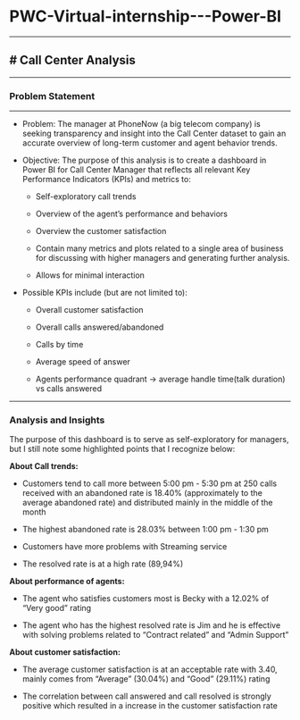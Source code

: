 # PWC-Virtual-internship---Power-BI
***


## # Call Center Analysis
***


### Problem Statement

***
* Problem: The manager at PhoneNow (a big telecom company) is seeking transparency and insight into the Call Center dataset to gain an accurate overview of long-term customer and agent behavior trends.

* Objective: The purpose of this analysis is to create a dashboard in Power BI for Call Center Manager that reflects all relevant Key Performance Indicators (KPIs) and metrics to:

    * Self-exploratory call trends

    * Overview of the agent’s performance and behaviors

    * Overview the customer satisfaction

    * Contain many metrics and plots related to a single area of business for discussing with higher managers and generating further analysis.

    * Allows for minimal interaction

* Possible KPIs include (but are not limited to):

    * Overall customer satisfaction

    * Overall calls answered/abandoned

    * Calls by time

    * Average speed of answer

    * Agents performance quadrant -> average handle time(talk duration) vs calls answered

***


### Analysis and Insights

The purpose of this dashboard is to serve as self-exploratory for managers, but I still note some highlighted points that I recognize below:


**About Call trends:**

* Customers tend to call more between 5:00 pm - 5:30 pm at 250 calls received with an abandoned rate is 18.40% (approximately to the average abandoned rate) and distributed mainly in the middle of the month

* The highest abandoned rate is 28.03% between 1:00 pm - 1:30 pm

* Customers have more problems with Streaming service

* The resolved rate is at a high rate (89,94%)

**About performance of agents:**

* The agent who satisfies customers most is Becky with a 12.02% of “Very good” rating

* The agent who has the highest resolved rate is Jim and he is effective with solving problems related to “Contract related” and “Admin Support”

**About customer satisfaction:**

* The average customer satisfaction is at an acceptable rate with 3.40, mainly comes from “Average” (30.04%) and “Good” (29.11%) rating

* The correlation between call answered and call resolved is strongly positive which resulted in a increase in the customer satisfaction rate







     




